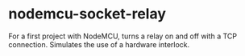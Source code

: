 # nodemcu-socket-relay
For a first project with NodeMCU, turns a relay on and off with a TCP connection. Simulates the use of a hardware interlock.
